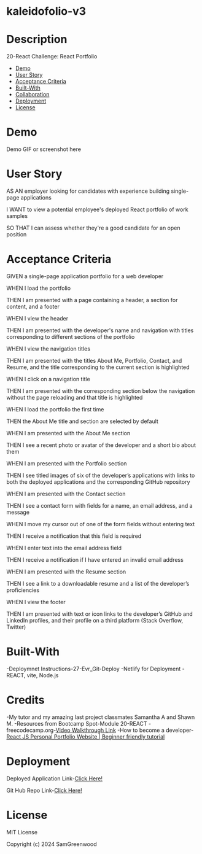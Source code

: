 # kaleidofolio-v3

# Description

20-React Challenge: React Portfolio

- [Demo](#demo)
- [User Story](#user-story)
- [Acceptance Criteria](#acceptance-criteria)
- [Built-With](#built-with)
- [Collaboration](#collaboration)
- [Deployment](#deployment)
- [License](#license)

# Demo

Demo GIF or screenshot here

# User Story

AS AN employer looking for candidates with experience building single-page applications

I WANT to view a potential employee's deployed React portfolio of work samples

SO THAT I can assess whether they're a good candidate for an open position

# Acceptance Criteria

GIVEN a single-page application portfolio for a web developer

WHEN I load the portfolio

THEN I am presented with a page containing a header, a section for content, and a footer

WHEN I view the header

THEN I am presented with the developer's name and navigation with titles corresponding to different sections of the portfolio

WHEN I view the navigation titles

THEN I am presented with the titles About Me, Portfolio, Contact, and Resume, and the title corresponding to the current section is highlighted

WHEN I click on a navigation title

THEN I am presented with the corresponding section below the navigation without the page reloading and that title is highlighted

WHEN I load the portfolio the first time

THEN the About Me title and section are selected by default

WHEN I am presented with the About Me section

THEN I see a recent photo or avatar of the developer and a short bio about them

WHEN I am presented with the Portfolio section

THEN I see titled images of six of the developer’s applications with links to both the deployed applications and the corresponding GitHub repository

WHEN I am presented with the Contact section

THEN I see a contact form with fields for a name, an email address, and a message

WHEN I move my cursor out of one of the form fields without entering text

THEN I receive a notification that this field is required

WHEN I enter text into the email address field

THEN I receive a notification if I have entered an invalid email address

WHEN I am presented with the Resume section

THEN I see a link to a downloadable resume and a list of the developer’s proficiencies

WHEN I view the footer

THEN I am presented with text or icon links to the developer’s GitHub and LinkedIn profiles, and their profile on a third platform (Stack Overflow, Twitter) 


# Built-With

-Deploymnet Instructions-27-Evr_Git-Deploy
-Netlify for Deployment
-REACT, vite, Node.js

# Credits

-My tutor and my amazing last project classmates Samantha A and Shawn M.
-Resources from Bootcamp Spot-Module 20-REACT 
-freecodecamp.org-[Video Walkthrough Link](freecodecamp.org/news/build-portfolio-website-react/)
-How to become a developer-[React JS Personal Portfolio Website | Beginner friendly tutorial](https://www.youtube.com/watch?v=g0HKvRj84Ak)

# Deployment

 Deployed Application Link-[Click Here!](https://)

 Git Hub Repo Link-[Click Here!](https://github.com/SamGreenwood84/kaleidofolio-v3.git)

# License

MIT License

Copyright (c) 2024 SamGreenwood
